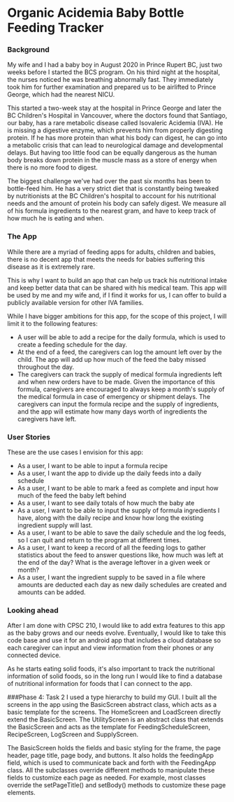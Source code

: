 # Organic Acidemia Baby Bottle Feeding Tracker


### Background
My wife and I had a baby boy in August 2020 in Prince Rupert BC, just two weeks before I started the BCS program. 
On his third night at the hospital, the nurses noticed he was breathing abnormally fast. They immediately took him for 
further examination and prepared us to be airlifted to Prince George, which had the nearest NICU. 

This started a two-week stay at the hospital in Prince George and later the BC Children's Hospital in Vancouver, 
where the doctors found that Santiago, our baby, has a rare metabolic disease called Isovaleric Acidemia (IVA). He is missing a
digestive enzyme, which prevents him from properly digesting protein. If he has more protein than what his body can
digest, he can go into a metabolic crisis that can lead to neurological damage and developmental delays. 
But having too little food can be equally dangerous as the human body breaks down protein in the muscle mass 
as a store of energy when there is no more food to digest.

The biggest challenge we've had over the past six months has been to bottle-feed him. He has a very strict diet
that is constantly being tweaked by nutritionists at the BC Children's hospital to account for his nutritional needs
and the amount of protein his body can safely digest. We measure all of his formula ingredients to the nearest gram,
and have to keep track of how much he is eating and when. 

### The App

While there are a myriad of feeding apps for adults, children and babies, there is no decent app that meets the needs 
for babies suffering this disease as it is extremely rare. 

This is why I want to build an app that can help us track his nutritional intake and keep better data that can be 
shared with his medical team. This app will be used by me and my wife and, if I find it works for us, I can offer to 
build a publicly available version for other IVA families. 

While I have bigger ambitions for this app, for the scope of this project, I will limit it to the following features:
- A user will be able to add a recipe for the daily formula, which is used to create a feeding schedule for the day.
- At the end of a feed, the caregivers can log the amount left over by the child. The app will add up how much of 
the feed the baby missed throughout the day. 
- The caregivers can track the supply of medical formula ingredients left and when new orders have to be made. 
Given the importance of this formula, caregivers are encouraged to always keep a month's supply of the medical formula 
in case of emergency or shipment delays. The caregivers can input the formula recipe and the supply of ingredients, 
and the app will estimate how many days worth of ingredients the caregivers have left. 

### User Stories
These are the use cases I envision for this app:

- As a user, I want to be able to input a formula recipe
- As a user, I want the app to divide up the daily feeds into a daily schedule
- As a user, I want to be able to mark a feed as complete and input how much of the feed the baby left behind
- As a user, I want to see daily totals of how much the baby ate
- As a user, I want to be able to input the supply of formula ingredients I have, along with the daily recipe and
know how long the existing ingredient supply will last. 
- As a user, I want to be able to save the daily schedule and the log feeds, so I can quit and return to the program at 
    different times.
- As a user, I want to keep a record of all the feeding logs to gather statistics about the feed to answer questions
    like, how much was left at the end of the day? What is the average leftover in a given week or month?
- As a user, I want the ingredient supply to be saved in a file where amounts are deducted each day as new daily
    schedules are created and amounts can be added. 

### Looking ahead

After I am done with CPSC 210, I would like to add extra features to this app as the baby grows and our needs evolve. 
Eventually, I would like to take this code base and use it for an android app that includes a cloud database so each 
caregiver can input and view information from their phones or any connected device.

As he starts eating solid foods, it's also important to track the nutritional information of solid foods, 
so in the long run I would like to find a database of nutritional information for foods that  I can connect to the app. 

###Phase 4: Task 2
I used a type hierarchy to build my GUI. I built all the screens in the app using the BasicScreen abstract class,
which acts as a basic template for the screens. The HomeScreen and LoadScreen directly extend the 
BasicScreen. The UtilityScreen is an abstract class that extends the BasicScreen and acts as the template for 
FeedingScheduleScreen, RecipeScreen, LogScreen and SupplyScreen.

The BasicScreen holds the fields and basic styling for the frame, the page header, page title, page body, and buttons.
It also holds the feedingApp field, which is used to communicate back and forth with the FeedingApp class. All the 
subclasses override different methods to manipulate these fields to customize each page as needed. For example, most 
classes override the setPageTitle() and setBody() methods to customize these page elements. 